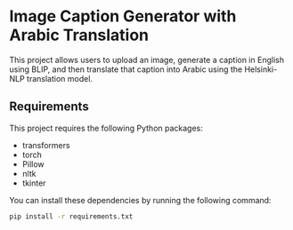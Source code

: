 # Image Caption Generator with Arabic Translation

This project allows users to upload an image, generate a caption in English using BLIP, and then translate that caption into Arabic using the Helsinki-NLP translation model.

## Requirements

This project requires the following Python packages:

- transformers
- torch
- Pillow
- nltk
- tkinter

You can install these dependencies by running the following command:

```bash
pip install -r requirements.txt
